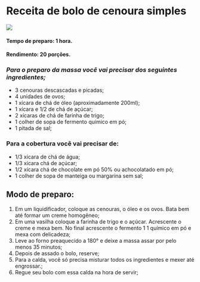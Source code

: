 # Receita de bolo de cenoura simples

![](https://www.receitamaneira.com.br/wp-content/uploads/2019/08/receita-bolo-de-cenoura-simples.jpg)

#### **Tempo de preparo:** 1 hora.
#### **Rendimento:** 20 porções.

### *Para o preparo da massa você vai precisar dos seguintes ingredientes;*                   

  
* 3 cenouras descascadas e picadas;
* 4 unidades de ovos;
* 1 xícara de chá de óleo (aproximadamente 200ml);
* 1 xícara e 1/2 de chá de açúcar;
* 2 xícaras de chá de farinha de trigo;
* 1 colher de sopa de fermento químico em pó;
* 1 pitada de sal;

 ### Para a cobertura você vai precisar de:

* 1/3 xícara de chá de água;
* 1/3 xícara chá de açúcar;
* 1/2 xícara chá de chocolate em pó 50% ou achocolatado em pó;
* 1 colher de sopa de manteiga ou margarina sem sal;

## Modo de preparo:

1. Em um liquidificador, coloque as cenouras, o óleo e os ovos. Bata bem até formar um creme homogêneo;
1. Em uma vasilha coloque a farinha de trigo e o açúcar. Acrescente o creme e mexa bem. No final acrescente o fermento 1 1 químico em pó e mexa com delicadeza;
1. Leve ao forno preaquecido a 180° e deixe a massa assar por pelo menos 35 minutos;
1. Depois de assado o bolo, reserve;
1. Para a calda, você só precisa misturar todos os ingredientes e mexer até engrossar.;
1. Regue seu bolo com essa calda na hora de servir;